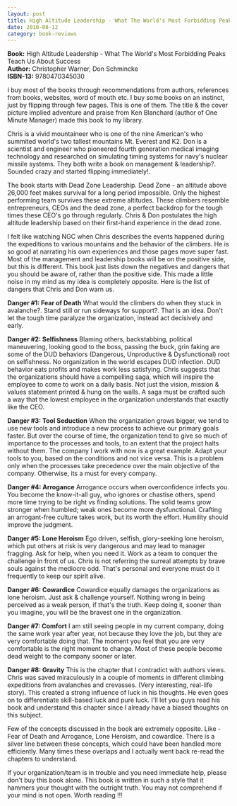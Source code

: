 ```yaml
---
layout: post
title: High Altitude Leadership - What The World's Most Forbidding Peaks Teach Us About Success
date: 2010-08-12
category: book-reviews
---
```


**Book:** High Altitude Leadership - What The World's Most Forbidding Peaks Teach Us About Success  
**Author:** Christopher Warner, Don Schmincke  
**ISBN-13:** 9780470345030

I buy most of the books through recommendations from authors, references from books, websites, word of mouth etc. I buy some books on an instinct, just by flipping through few pages. This is one of them. The title   & the cover picture implied adventure and praise from Ken Blanchard (author of One Minute Manager) made this book to my library.  
  
Chris is a vivid mountaineer who is one of the nine American's who summited world's two tallest mountains Mt. Everest and K2. Don is a scientist and engineer who pioneered fourth generation medical imaging technology and researched on simulating timing systems for navy's nuclear missile systems. They both write a book on management & leadership?. Sounded crazy and started flipping immediately!.   
  
The book starts with Dead Zone Leadership.  Dead Zone - an altitude above 26,000 feet makes survival for a long period impossible. Only the highest performing team survives these extreme altitudes. These climbers resemble entrepreneurs, CEOs and the dead zone, a perfect backdrop for the tough times these CEO's go through regularly. Chris & Don postulates the high altitude leadership based on their first-hand experience in the dead zone.  
  
I felt like watching NGC when Chris describes the events happened during the expeditions to various mountains and the behavior of the climbers. He is so good at narrating his own experiences and those pages move super fast.  Most of the management and leadership books will be on the positive side, but this is different. This book just lists down the negatives and dangers that you should be aware of, rather than the positive side. This made a little noise in my mind as my idea is completely opposite. Here is the list of dangers that Chris and Don warn us.  
  
**Danger #1: Fear of Death** What would the climbers do when they stuck in avalanche?. Stand still or run sideways for support?. That is an idea. Don't let the tough time paralyze the organization, instead act decisively and early.  
  
**Danger #2: Selfishness** Blaming others, backstabbing, political maneuvering, looking good to the boss, passing the buck, grin faking are some of the DUD behaviors (Dangerous, Unproductive & Dysfunctional) root on selfishness. No organization in the world escapes DUD infection. DUD behavior eats profits and makes work less satisfying. Chris suggests that the organizations should have a compelling saga, which will inspire the employee to come to work on a daily basis. Not just the vision, mission & values statement printed & hung on the walls. A saga must be crafted such a way that the lowest employee in the organization understands that exactly like the CEO.  
  
**Danger #3: Tool Seduction** When the organization grows bigger, we tend to use new tools and  introduce a new process to achieve our primary goals faster. But over the course of time, the organization tend to give so much of importance to the processes and tools, to an extent that the project halts without them. The company I work with now is a great example. Adapt your tools to you, based on the conditions and not vice versa. This is a problem only when the processes take precedence over the main objective of the company. Otherwise, its a must for every company.  
  
**Danger #4: Arrogance** Arrogance occurs when overconfidence infects you. You become the know-it-all guy, who ignores or chastise others, spend more time trying to be right vs finding solutions. The solid teams grow stronger when humbled; weak ones become more dysfunctional. Crafting an arrogant-free culture takes work, but its worth the effort. Humility should improve the judgment.  
  
**Danger #5: Lone Heroism** Ego driven, selfish, glory-seeking lone heroism, which put others at risk is very dangerous and may lead to manager fragging. Ask for help, when you need it. Work as a team to conquer the challenge in front of us. Chris is not referring the surreal attempts by brave souls against the mediocre odd. That's personal and everyone must do it frequently to keep our spirit alive.  
  
**Danger #6: Cowardice** Cowardice equally damages the organizations as lone heroism. Just ask   & challenge yourself. Nothing wrong in being perceived as a weak person, if that's the truth. Keep doing it, sooner than you imagine, you will be the bravest one in the organization.  
  
**Danger #7: Comfort** I am still seeing people in my current company, doing the same work year after year, not because they love the job, but they are very comfortable doing that. The moment you feel that you are very comfortable is the right moment to change. Most of these people become dead weight to the company sooner or later.   
  
**Danger #8: Gravity** This is the chapter that I contradict with authors views. Chris was saved miraculously in a couple of moments in different climbing expeditions from avalanches and crevasses. (Very interesting, real-life story). This created a strong influence of luck in his thoughts. He even goes on to differentiate skill-based luck and pure luck. I'll let you guys read his book and understand this chapter since I already have a biased thoughts on this subject.  
  
Few of the concepts discussed in the book are extremely opposite. Like - Fear of Death and Arrogance, Lone Heroism, and cowardice. There is a silver line between these concepts, which could have been handled more efficiently. Many times these overlaps and I actually went back re-read the chapters to understand.  
  
If your organization/team is in trouble and you need immediate help, please don't buy this book alone. This book is written in such a style that it hammers your thought with the outright truth. You may not comprehend if your mind is not open. Worth reading !!!  
